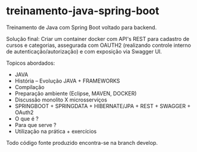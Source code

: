 # treinamento-java-spring-boot

Treinamento de Java com Spring Boot voltado para backend.

Solução final: Criar um container docker com API's REST para cadastro de cursos e categorias, assegurada com OAUTH2 (realizando controle interno de autenticação/autorização) e com exposição via Swagger UI.

Topicos abordados:
* JAVA 
* História – Evolução JAVA + FRAMEWORKS 
* Compilação 
* Preparação ambiente (Eclipse, MAVEN, DOCKER) 
* Discussão monolito X microsserviços
* SPRINGBOOT + SPRINGDATA + HIBERNATE/JPA + REST + SWAGGER + OAuth2 
* O que é ? 
* Para que serve ? 
* Utilização na prática + exercícios

Todo código fonte produzido encontra-se na branch develop.
